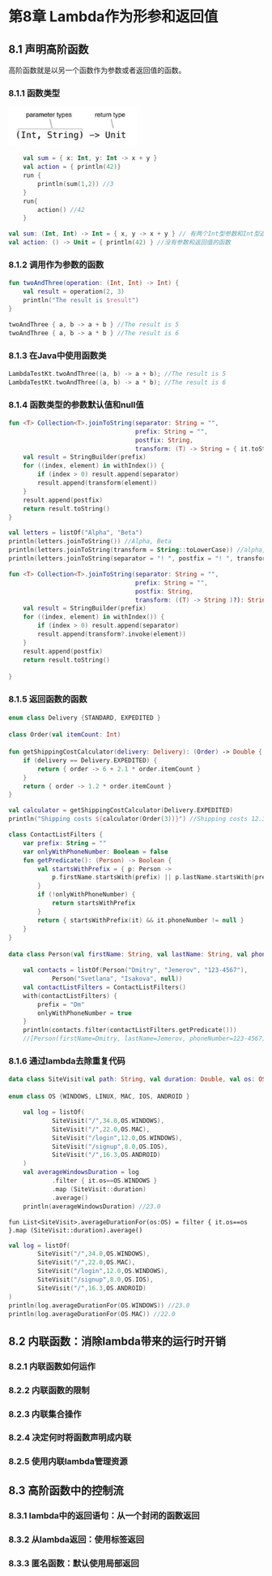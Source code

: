 # 第8章 Lambda作为形参和返回值

## 8.1 声明高阶函数

高阶函数就是以另一个函数作为参数或者返回值的函数。

### 8.1.1 函数类型

![Kotlin&#x4E2D;&#x51FD;&#x6570;&#x7C7B;&#x578B;&#x8BED;&#x6CD5;](.gitbook/assets/image%20%286%29.png)

```kotlin
    val sum = { x: Int, y: Int -> x + y }
    val action = { println(42)}
    run {
        println(sum(1,2)) //3
    }
    run{
        action() //42
    }
```

```kotlin
val sum: (Int, Int) -> Int = { x, y -> x + y } // 有两个Int型参数和Int型返回值的函数
val action: () -> Unit = { println(42) } //没有参数和返回值的函数
```

### 8.1.2 调用作为参数的函数

```kotlin
fun twoAndThree(operation: (Int, Int) -> Int) {
    val result = operation(2, 3)
    println("The result is $result")
}
```

```kotlin
twoAndThree { a, b -> a + b } //The result is 5
twoAndThree { a, b -> a * b } //The result is 6
```

### 8.1.3 在Java中使用函数类

```kotlin
LambdaTestKt.twoAndThree((a, b) -> a + b); //The result is 5
LambdaTestKt.twoAndThree((a, b) -> a * b); //The result is 6
```

### 8.1.4 函数类型的参数默认值和null值

```kotlin
fun <T> Collection<T>.joinToString(separator: String = "",
                                   prefix: String = "",
                                   postfix: String,
                                   transform: (T) -> String = { it.toString() }): String {
    val result = StringBuilder(prefix)
    for ((index, element) in withIndex()) {
        if (index > 0) result.append(separator)
        result.append(transform(element))
    }
    result.append(postfix)
    return result.toString()
}
```

```kotlin
val letters = listOf("Alpha", "Beta")
println(letters.joinToString()) //Alpha, Beta
println(letters.joinToString(transform = String::toLowerCase)) //alpha, beta
println(letters.joinToString(separator = "! ", postfix = "! ", transform = String::toUpperCase)) //ALPHA! BETA!
```

```kotlin
fun <T> Collection<T>.joinToString(separator: String = "",
                                   prefix: String = "",
                                   postfix: String,
                                   transform: ((T) -> String )?): String {
    val result = StringBuilder(prefix)
    for ((index, element) in withIndex()) {
        if (index > 0) result.append(separator)    
        result.append(transform?.invoke(element))
    }
    result.append(postfix)
    return result.toString()

}
```

### 8.1.5 返回函数的函数

```kotlin
enum class Delivery {STANDARD, EXPEDITED }

class Order(val itemCount: Int)

fun getShippingCostCalculator(delivery: Delivery): (Order) -> Double {
    if (delivery == Delivery.EXPEDITED) {
        return { order -> 6 + 2.1 * order.itemCount }
    }
    return { order -> 1.2 * order.itemCount }
}
```

```kotlin
val calculator = getShippingCostCalculator(Delivery.EXPEDITED)
println("Shipping costs ${calculator(Order(3))}") //Shipping costs 12.3
```

```kotlin
class ContactListFilters {
    var prefix: String = ""
    var onlyWithPhoneNumber: Boolean = false
    fun getPredicate(): (Person) -> Boolean {
        val startsWithPrefix = { p: Person ->
            p.firstName.startsWith(prefix) || p.lastName.startsWith(prefix)
        }
        if (!onlyWithPhoneNumber) {
            return startsWithPrefix
        }
        return { startsWithPrefix(it) && it.phoneNumber != null }
    }
}

data class Person(val firstName: String, val lastName: String, val phoneNumber: String?)
```

```kotlin
    val contacts = listOf(Person("Dmitry", "Jemerov", "123-4567"),
            Person("Svetlana", "Isakova", null))
    val contactListFilters = ContactListFilters()
    with(contactListFilters) {
        prefix = "Dm"
        onlyWithPhoneNumber = true
    }
    println(contacts.filter(contactListFilters.getPredicate()))
    //[Person(firstName=Dmitry, lastName=Jemerov, phoneNumber=123-4567)]
```

### 8.1.6 通过lambda去除重复代码

```kotlin
data class SiteVisit(val path: String, val duration: Double, val os: OS)

enum class OS {WINDOWS, LINUX, MAC, IOS, ANDROID }
```

```kotlin
    val log = listOf(
            SiteVisit("/",34.0,OS.WINDOWS),
            SiteVisit("/",22.0,OS.MAC),
            SiteVisit("/login",12.0,OS.WINDOWS),
            SiteVisit("/signup",8.0,OS.IOS),
            SiteVisit("/",16.3,OS.ANDROID)
    )
    val averageWindowsDuration = log
            .filter { it.os==OS.WINDOWS }
            .map (SiteVisit::duration)
            .average()
    println(averageWindowsDuration) //23.0
```

```text
fun List<SiteVisit>.averageDurationFor(os:OS) = filter { it.os==os }.map (SiteVisit::duration).average()
```

```kotlin
val log = listOf(
        SiteVisit("/",34.0,OS.WINDOWS),
        SiteVisit("/",22.0,OS.MAC),
        SiteVisit("/login",12.0,OS.WINDOWS),
        SiteVisit("/signup",8.0,OS.IOS),
        SiteVisit("/",16.3,OS.ANDROID)
)
println(log.averageDurationFor(OS.WINDOWS)) //23.0
println(log.averageDurationFor(OS.MAC)) //22.0
```

## 8.2 内联函数：消除lambda带来的运行时开销

### 8.2.1 内联函数如何运作

### 8.2.2 内联函数的限制

### 8.2.3 内联集合操作

### 8.2.4 决定何时将函数声明成内联

### 8.2.5 使用内联lambda管理资源

## 8.3 高阶函数中的控制流

### 8.3.1 lambda中的返回语句：从一个封闭的函数返回

### 8.3.2 从lambda返回：使用标签返回

### 8.3.3 匿名函数：默认使用局部返回


